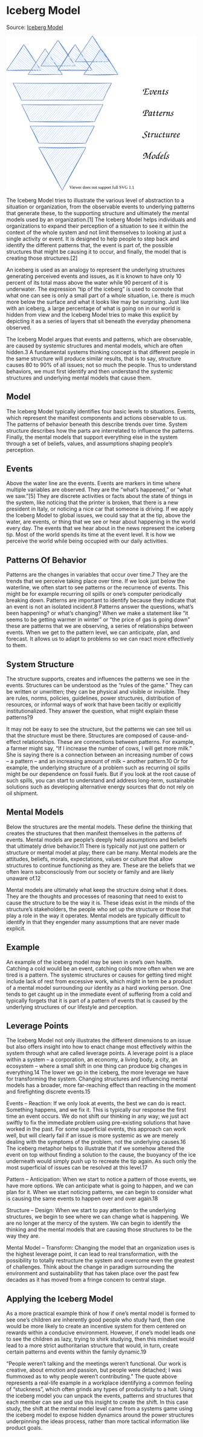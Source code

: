# Iceberg Model

Source: [Iceberg Model](https://www.systemsinnovation.io/post/iceberg-model)

![](graphics/mentalmodels.iceberg.drawio.svg)

The Iceberg Model tries to illustrate the various level of abstraction to a situation or organization, from the observable events to underlying patterns that generate these, to the supporting structure and ultimately the mental models used by an organization.[1] The Iceberg Model helps individuals and organizations to expand their perception of a situation to see it within the context of the whole system and not limit themselves to looking at just a single activity or event. It is designed to help people to step back and identify the different patterns that, the event is part of, the possible structures that might be causing it to occur, and finally, the model that is creating those structures.[2]


An iceberg is used as an analogy to represent the underlying structures generating perceived events and issues, as it is known to have only 10 percent of its total mass above the water while 90 percent of it is underwater. The expression “tip of the iceberg” is used to connote that what one can see is only a small part of a whole situation, i.e. there is much more below the surface and what it looks like may be surprising. Just like with an iceberg, a large percentage of what is going on in our world is hidden from view and the Iceberg Model tries to make this explicit by depicting it as a series of layers that sit beneath the everyday phenomena observed.


The Iceberg Model argues that events and patterns, which are observable, are caused by systemic structures and mental models, which are often hidden.3 A fundamental systems thinking concept is that different people in the same structure will produce similar results, that is to say, structure causes 80 to 90% of all issues; not so much the people. Thus to understand behaviors, we must first identify and then understand the systemic structures and underlying mental models that cause them.

## Model

The Iceberg Model typically identifies four basic levels to situations. Events, which represent the manifest components and actions observable to us. The patterns of behavior beneath this describe trends over time. System structure describes how the parts are interrelated to influence the patterns. Finally, the mental models that support everything else in the system through a set of beliefs, values, and assumptions shaping people’s perception.

## Events

Above the water line are the events. Events are markers in time where multiple variables are observed. They are the “what’s happened,” or “what we saw.”[5] They are discrete activities or facts about the state of things in the system, like noticing that the printer is broken, that there is a new president in Italy, or noticing a nice car that someone is driving. If we apply the Iceberg Model to global issues, we could say that at the tip, above the water, are events, or thing that we see or hear about happening in the world every day. The events that we hear about in the news represent the iceberg tip. Most of the world spends its time at the event level. It is how we perceive the world while being occupied with our daily activities.

## Patterns Of Behavior

Patterns are the changes in variables that occur over time.7 They are the trends that we perceive taking place over time. If we look just below the waterline, we often start to see patterns or the recurrence of events. This might be for example recurring oil spills or one’s computer periodically breaking down. Patterns are important to identify because they indicate that an event is not an isolated incident.8 Patterns answer the questions, what’s been happening? or what’s changing? When we make a statement like “it seems to be getting warmer in winter” or “the price of gas is going down” these are patterns that we are observing, a series of relationships between events. When we get to the pattern level, we can anticipate, plan, and forecast. It allows us to adapt to problems so we can react more effectively to them.

## System Structure

The structure supports, creates and influences the patterns we see in the events. Structures can be understood as the “rules of the game.” They can be written or unwritten; they can be physical and visible or invisible. They are rules, norms, policies, guidelines, power structures, distribution of resources, or informal ways of work that have been tacitly or explicitly institutionalized. They answer the question, what might explain these patterns?9

It may not be easy to see the structure, but the patterns we can see tell us that the structure must be there. Structures are composed of cause-and-effect relationships. These are connections between patterns. For example, a farmer might say, “If I increase the number of cows, I will get more milk.” She is saying there is a connection between an increasing number of cows – a pattern – and an increasing amount of milk – another pattern.10 Or for example, the underlying structure of a problem such as recurring oil spills might be our dependence on fossil fuels. But if you look at the root cause of such spills, you can start to understand and address long-term, sustainable solutions such as developing alternative energy sources that do not rely on oil shipment.

## Mental Models

Below the structures are the mental models. These define the thinking that creates the structures that then manifest themselves in the patterns of events. Mental models are people’s deeply held assumptions and beliefs that ultimately drive behavior.11 There is typically not just one pattern or structure or mental model at play; there can be many. Mental models are the attitudes, beliefs, morals, expectations, values or culture that allow structures to continue functioning as they are. These are the beliefs that we often learn subconsciously from our society or family and are likely unaware of.12

Mental models are ultimately what keep the structure doing what it does. They are the thoughts and processes of reasoning that need to exist to cause the structure to be the way it is. These ideas exist in the minds of the structure’s stakeholders, the people who set up the structure or those that play a role in the way it operates. Mental models are typically difficult to identify in that they engender many assumptions that are never made explicit.

## Example

An example of the iceberg model may be seen in one’s own health. Catching a cold would be an event, catching colds more often when we are tired is a pattern. The systemic structures or causes for getting tired might include lack of rest from excessive work, which might in term be a product of a mental model surrounding our identity as a hard working person. One tends to get caught up in the immediate event of suffering from a cold and typically forgets that it is part of a pattern of events that is caused by the underlying structures of our lifestyle and perception. 

## Leverage Points

The Iceberg Model not only illustrates the different dimensions to an issue but also offers insight into how to enact change most effectively within the system through what are called leverage points. A leverage point is a place within a system – a corporation, an economy, a living body, a city, an ecosystem – where a small shift in one thing can produce big changes in everything.14 The lower we go in the iceberg, the more leverage we have for transforming the system. Changing structures and influencing mental models has a broader, more far-reaching effect than reacting in the moment and firefighting discrete events.15

Events – Reaction: If we only look at events, the best we can do is react. Something happens, and we fix it. This is typically our response the first time an event occurs. We do not shift our thinking in any way; we just act swiftly to fix the immediate problem using pre-existing solutions that have worked in the past. For some superficial events, this approach can work well, but will clearly fail if an issue is more systemic as we are merely dealing with the symptoms of the problem, not the underlying causes.16 The iceberg metaphor helps to illustrate that if we somehow altered the event on top without finding a solution to the cause, the buoyancy of the ice underneath would simply push up to recreate the tip again. As such only the most superficial of issues can be resolved at this level.17

Pattern – Anticipation: When we start to notice a pattern of those events, we have more options. We can anticipate what is going to happen, and we can plan for it. When we start noticing patterns, we can begin to consider what is causing the same events to happen over and over again.18

Structure – Design: When we start to pay attention to the underlying structures, we begin to see where we can change what is happening. We are no longer at the mercy of the system. We can begin to identify the thinking and the mental models that are causing those structures to be the way they are.

Mental Model – Transform: Changing the model that an organization uses is the highest leverage point, it can lead to real transformation, with the possibility to totally restructure the system and overcome even the greatest of challenges. Think about the change in paradigm surrounding the environment and sustainability that has taken place over the past few decades as it has moved from a fringe concern to central stage.

## Applying the Iceberg Model

As a more practical example think of how if one’s mental model is formed to see one’s children are inherently good people who study hard, then one would be more likely to create an incentive system for them centered on rewards within a conducive environment. However, if one’s model leads one to see the children as lazy, trying to shirk studying, then this mindset would lead to a more strict authoritarian structure that would, in turn, create certain patterns and events within the family dynamic.19

“People weren’t talking and the meetings weren’t functional. Our work is creative, about emotion and passion, but people were detached; I was flummoxed as to why people weren’t contributing.” The quote above represents a real-life example in a workplace identifying a common feeling of “stuckness”, which often grinds any types of productivity to a halt. Using the iceberg model you can unpack the events, patterns and structures that each member can see and use this insight to create the shift. In this case study, the shift at the mental model level came from a systems game using the iceberg model to expose hidden dynamics around the power structures underpinning the ideas process, rather than more tactical information like product goals.